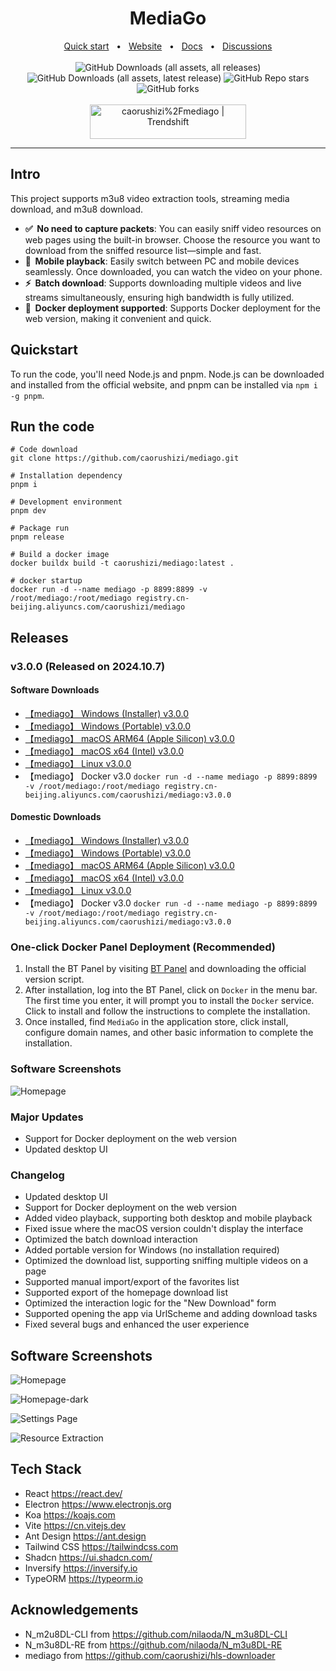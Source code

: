 <div align="center">
  <h1>MediaGo</h1>
  <a href="https://downloader.caorushizi.cn/en/guides.html?form=github">Quick start</a>
  <span>&nbsp;&nbsp;•&nbsp;&nbsp;</span>
  <a href="https://downloader.caorushizi.cn/en?form=github">Website</a>
  <span>&nbsp;&nbsp;•&nbsp;&nbsp;</span>
  <a href="https://downloader.caorushizi.cn/en/documents.html?form=github">Docs</a>
  <span>&nbsp;&nbsp;•&nbsp;&nbsp;</span>
  <a href="https://github.com/caorushizi/mediago/discussions">Discussions</a>
  <br>
  <br>

  <img alt="GitHub Downloads (all assets, all releases)" src="https://img.shields.io/github/downloads/caorushizi/mediago/total">
  <img alt="GitHub Downloads (all assets, latest release)" src="https://img.shields.io/github/downloads/caorushizi/mediago/latest/total">
  <img alt="GitHub Repo stars" src="https://img.shields.io/github/stars/caorushizi/mediago">
  <img alt="GitHub forks" src="https://img.shields.io/github/forks/caorushizi/mediago">
  <br>
  <br>
  
  <a href="https://trendshift.io/repositories/11083" target="_blank">
    <img src="https://trendshift.io/api/badge/repositories/11083" alt="caorushizi%2Fmediago | Trendshift" style="width: 250px; height: 55px;" width="250" height="55"/>
  </a>

  <hr />
</div>

## Intro

This project supports m3u8 video extraction tools, streaming media download, and m3u8 download.

- **✅&nbsp; No need to capture packets**: You can easily sniff video resources on web pages using the built-in browser. Choose the resource you want to download from the sniffed resource list—simple and fast.
- **📱&nbsp; Mobile playback**: Easily switch between PC and mobile devices seamlessly. Once downloaded, you can watch the video on your phone.
- **⚡️&nbsp; Batch download**: Supports downloading multiple videos and live streams simultaneously, ensuring high bandwidth is fully utilized.
- **🎉&nbsp; Docker deployment supported**: Supports Docker deployment for the web version, making it convenient and quick.

## Quickstart

To run the code, you'll need Node.js and pnpm. Node.js can be downloaded and installed from the official website, and pnpm can be installed via `npm i -g pnpm`.

## Run the code

```shell
# Code download
git clone https://github.com/caorushizi/mediago.git

# Installation dependency
pnpm i

# Development environment
pnpm dev

# Package run
pnpm release

# Build a docker image
docker buildx build -t caorushizi/mediago:latest .

# docker startup
docker run -d --name mediago -p 8899:8899 -v /root/mediago:/root/mediago registry.cn-beijing.aliyuncs.com/caorushizi/mediago

```

## Releases

### v3.0.0 (Released on 2024.10.7)

#### Software Downloads

- [【mediago】 Windows (Installer) v3.0.0](https://github.com/caorushizi/mediago/releases/download/v3.0.0/mediago-setup-win32-x64-3.0.0.exe)
- [【mediago】 Windows (Portable) v3.0.0](https://github.com/caorushizi/mediago/releases/download/v3.0.0/mediago-portable-win32-x64-3.0.0.exe)
- [【mediago】 macOS ARM64 (Apple Silicon) v3.0.0](https://github.com/caorushizi/mediago/releases/download/v3.0.0/mediago-setup-darwin-arm64-3.0.0.dmg)
- [【mediago】 macOS x64 (Intel) v3.0.0](https://github.com/caorushizi/mediago/releases/download/v3.0.0/mediago-setup-darwin-x64-3.0.0.dmg)
- [【mediago】 Linux v3.0.0](https://github.com/caorushizi/mediago/releases/download/v3.0.0/mediago-setup-linux-amd64-3.0.0.deb)
- 【mediago】 Docker v3.0 `docker run -d --name mediago -p 8899:8899 -v /root/mediago:/root/mediago registry.cn-beijing.aliyuncs.com/caorushizi/mediago:v3.0.0`

#### Domestic Downloads

- [【mediago】 Windows (Installer) v3.0.0](https://static.ziying.site/mediago/mediago-setup-win32-x64-3.0.0.exe)
- [【mediago】 Windows (Portable) v3.0.0](https://static.ziying.site/mediago/mediago-portable-win32-x64-3.0.0.exe)
- [【mediago】 macOS ARM64 (Apple Silicon) v3.0.0](https://static.ziying.site/mediago/mediago-setup-darwin-arm64-3.0.0.dmg)
- [【mediago】 macOS x64 (Intel) v3.0.0](https://static.ziying.site/mediago/mediago-setup-darwin-x64-3.0.0-beta.5.dmg)
- [【mediago】 Linux v3.0.0](https://static.ziying.site/mediago/mediago-setup-linux-amd64-3.0.0.deb)
- 【mediago】 Docker v3.0 `docker run -d --name mediago -p 8899:8899 -v /root/mediago:/root/mediago registry.cn-beijing.aliyuncs.com/caorushizi/mediago:v3.0.0`

### One-click Docker Panel Deployment (Recommended)

1. Install the BT Panel by visiting [BT Panel](https://www.bt.cn/new/download.html?r=dk_mediago) and downloading the official version script.
2. After installation, log into the BT Panel, click on `Docker` in the menu bar. The first time you enter, it will prompt you to install the `Docker` service. Click to install and follow the instructions to complete the installation.
3. Once installed, find `MediaGo` in the application store, click install, configure domain names, and other basic information to complete the installation.

### Software Screenshots

![Homepage](https://static.ziying.site/images/home.png)

### Major Updates

- Support for Docker deployment on the web version
- Updated desktop UI

### Changelog

- Updated desktop UI
- Support for Docker deployment on the web version
- Added video playback, supporting both desktop and mobile playback
- Fixed issue where the macOS version couldn't display the interface
- Optimized the batch download interaction
- Added portable version for Windows (no installation required)
- Optimized the download list, supporting sniffing multiple videos on a page
- Supported manual import/export of the favorites list
- Supported export of the homepage download list
- Optimized the interaction logic for the "New Download" form
- Supported opening the app via UrlScheme and adding download tasks
- Fixed several bugs and enhanced the user experience

## Software Screenshots

![Homepage](https://static.ziying.site/images/home.png)

![Homepage-dark](https://static.ziying.site/images/home-dark.png)

![Settings Page](https://static.ziying.site/images/settings.png)

![Resource Extraction](https://static.ziying.site/images/browser.png)

## Tech Stack

- React <https://react.dev/>
- Electron <https://www.electronjs.org>
- Koa <https://koajs.com>
- Vite <https://cn.vitejs.dev>
- Ant Design <https://ant.design>
- Tailwind CSS <https://tailwindcss.com>
- Shadcn <https://ui.shadcn.com/>
- Inversify <https://inversify.io>
- TypeORM <https://typeorm.io>

## Acknowledgements

- N_m2u8DL-CLI from <https://github.com/nilaoda/N_m3u8DL-CLI>
- N_m3u8DL-RE from <https://github.com/nilaoda/N_m3u8DL-RE>
- mediago from <https://github.com/caorushizi/hls-downloader>
